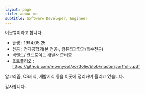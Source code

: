 ```yaml
---
layout: page
title: About me
subtitle: Software Developer, Engineer
---
```


이문열이라고 합니다.

* 출생 : 1994.05.25
* 전공 : 전자공학과(본 전공), 컴퓨터과학과(복수전공)
*  백엔드/ 안드로이드 개발자 준비중
* 포트폴리오 : https://github.com/moonyeol/portfolio/blob/master/portfolio.pdf

알고리즘, CS지식, 개발지식 등을 이곳에 정리하며 올리고 있습니다.

감사합니다.